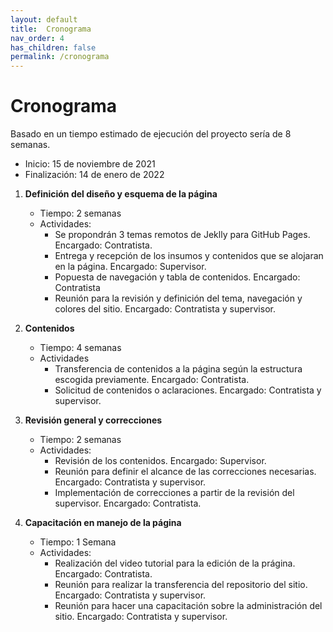 ```yaml
---
layout: default
title:  Cronograma
nav_order: 4
has_children: false
permalink: /cronograma
---
```


# Cronograma
Basado en un tiempo estimado de ejecución del proyecto sería de 8 semanas. 
- Inicio: 15 de noviembre de 2021
- Finalización: 14 de enero de 2022


1. **Definición del diseño y esquema de la página**
    - Tiempo: 2 semanas
    - Actividades:
        - Se propondrán 3 temas remotos de Jeklly para GitHub Pages. Encargado: Contratista.
        - Entrega y recepción de los insumos y contenidos que se alojaran en la página. Encargado: Supervisor.
        - Popuesta de navegación y tabla de contenidos. Encargado: Contratista
        - Reunión para la revisión y  definición del tema, navegación y colores del sitio. Encargado: Contratista y supervisor.

2. **Contenidos**
    - Tiempo: 4 semanas
    - Actividades
        - Transferencia de contenidos a la página según la estructura escogida previamente. Encargado: Contratista.
        - Solicitud de contenidos o aclaraciones. Encargado: Contratista y supervisor.

3. **Revisión general y correcciones** 
    - Tiempo: 2 semanas
    - Actividades:
        - Revisión de los contenidos. Encargado: Supervisor.
        - Reunión para definir el alcance de las correcciones necesarias. Encargado: Contratista y supervisor.
        - Implementación de correcciones a partir de la revisión del supervisor. Encargado: Contratista.

4. **Capacitación en manejo de la página**
      - Tiempo: 1 Semana
      - Actividades:
        - Realización del video tutorial para la edición de la prágina. Encargado: Contratista.
        - Reunión para realizar la transferencia del repositorio del sitio. Encargado: Contratista y supervisor.
        - Reunión para hacer una capacitación sobre la administración del sitio. Encargado: Contratista y supervisor.


